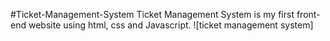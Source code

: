 #Ticket-Management-System
Ticket Management System is my first front-end website using html, css and Javascript.
![ticket management system]
